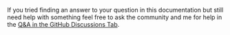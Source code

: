 If you tried finding an answer to your question in this documentation but still need help with something feel free to ask the community and me for help in the [Q&A in the GitHub Discussions Tab](https://github.com/StrangeGirlMurph/obsidian-wikipedia-search/discussions/categories/q-a).